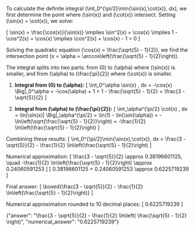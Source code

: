 To calculate the definite integral \(\int_0^{\pi/2}\min\{\sin(x),\cot(x)\}\, dx\), we first determine the point where \(\sin(x)\) and \(\cot(x)\) intersect. Setting \(\sin(x) = \cot(x)\), we solve:

\[
\sin(x) = \frac{\cos(x)}{\sin(x)} \implies \sin^2(x) = \cos(x) \implies 1 - \cos^2(x) = \cos(x) \implies \cos^2(x) + \cos(x) - 1 = 0
\]

Solving the quadratic equation \(\cos(x) = \frac{\sqrt{5} - 1}{2}\), we find the intersection point \(x = \alpha = \arccos\left(\frac{\sqrt{5} - 1}{2}\right)\).

The integral splits into two parts: from \(0\) to \(\alpha\) where \(\sin(x)\) is smaller, and from \(\alpha\) to \(\frac{\pi}{2}\) where \(\cot(x)\) is smaller.

1. **Integral from \(0\) to \(\alpha\):**
\[
\int_0^\alpha \sin(x) \, dx = -\cos(x) \Big|_0^\alpha = -\cos(\alpha) + 1 = 1 - \frac{\sqrt{5} - 1}{2} = \frac{3 - \sqrt{5}}{2}
\]

2. **Integral from \(\alpha\) to \(\frac{\pi}{2}\):**
\[
\int_\alpha^{\pi/2} \cot(x) \, dx = \ln|\sin(x)| \Big|_\alpha^{\pi/2} = \ln(1) - \ln(\sin(\alpha)) = -\ln\left(\sqrt{\frac{\sqrt{5} - 1}{2}}\right) = -\frac{1}{2} \ln\left(\frac{\sqrt{5} - 1}{2}\right)
\]

Combining these results:
\[
\int_0^{\pi/2}\min\{\sin(x),\cot(x)\}\, dx = \frac{3 - \sqrt{5}}{2} - \frac{1}{2} \ln\left(\frac{\sqrt{5} - 1}{2}\right)
\]

Numerical approximation:
\[
\frac{3 - \sqrt{5}}{2} \approx 0.38196601125, \quad -\frac{1}{2} \ln\left(\frac{\sqrt{5} - 1}{2}\right) \approx 0.24060591253
\]
\[
0.38196601125 + 0.24060591253 \approx 0.6225719239
\]

Final answer:
\[
\boxed{\frac{3 - \sqrt{5}}{2} - \frac{1}{2} \ln\left(\frac{\sqrt{5} - 1}{2}\right)}
\]

Numerical approximation rounded to 10 decimal places:
\[
0.6225719239
\]

{"answer": "\\frac{3 - \\sqrt{5}}{2} - \\frac{1}{2} \\ln\\left( \\frac{\\sqrt{5} - 1}{2} \\right)", "numerical_answer": "0.6225719239"}